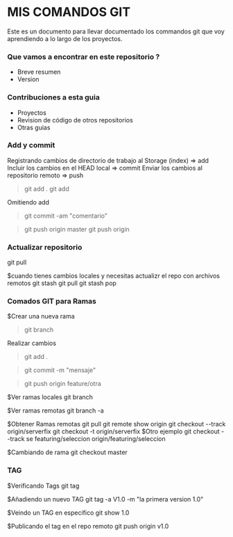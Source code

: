 # MIS COMANDOS GIT #

Este es un documento para llevar documentado los commandos git que voy aprendiendo a lo largo de los proyectos.


### Que vamos a encontrar en este repositorio ? ###

* Breve resumen
* Version

### Contribuciones a esta guia ###

* Proyectos
* Revision de código de otros repositorios
* Otras guias


### Add y commit ### 

Registrando cambios de directorio de trabajo al Storage (index) => add
Incluir los cambios en el HEAD local => commit
Enviar los cambios al repositorio remoto => push

>
> git add .
> git add <nombre de archivo>

Omitiendo add
>
> git commit -am "comentario"

> git push origin master
> git push origin <nombre del branch>


### Actualizar repositorio ##
git pull

$cuando tienes cambios locales y necesitas actualizr el repo con archivos remotos
git stash
git pull
git stash pop

### Comados GIT para Ramas ###

$Crear una nueva rama
> git branch <nombre de la nueva rama>

Realizar cambios
>
> git add .

> git commit -m "mensaje"

> git push origin feature/otra

$Ver ramas locales
git branch

$Ver ramas remotas
git branch -a

$Obtener Ramas remotas
git pull
git remote show origin
git checkout --track origin/serverfix
git checkout -t origin/serverfix
$Otro ejemplo
git checkout --track se featuring/seleccion origin/featuring/seleccion

$Cambiando de rama
git checkout master

### TAG ###

$Verificando Tags
git tag

$Añadiendo un nuevo TAG
git tag -a V1.0 -m "la primera version 1.0"

$Veindo un TAG en especifico
git show 1.0

$Publicando el tag en el repo remoto
git push origin v1.0

